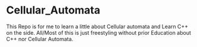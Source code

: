 # Cellular_Automata
This Repo is for me to learn a little about Cellular automata and Learn C++ on the side. All/Most of this is just freestyling without prior Education about C++ nor Cellular Automata.
